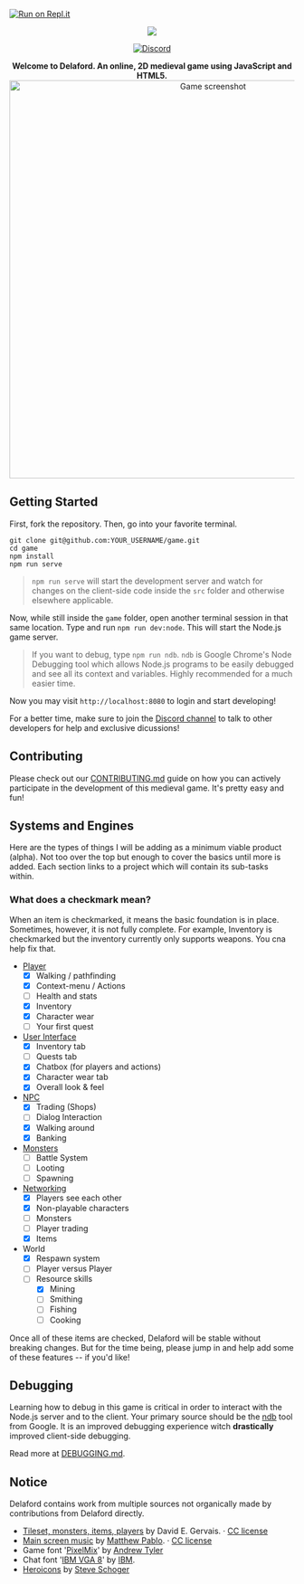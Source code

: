 [![Run on Repl.it](https://repl.it/badge/github/Team-Eelz/game)](https://repl.it/github/Team-Eelz/game)

<p align="center">
  <img src="https://github.com/Delaford/game/raw/master/src/assets/github/logo.png"/>
</p>

<div align="center">
<a href="https://discord.gg/nkZnHvD"><img src="https://camo.githubusercontent.com/b12a95e20b7ca35f918c0ab5103fe56b6f44c067/68747470733a2f2f696d672e736869656c64732e696f2f62616467652f636861742d6f6e253230646973636f72642d3732383964612e737667" alt="Discord" /></a>
</div>

<p align="center">
  <strong>Welcome to Delaford. An online, 2D medieval game using JavaScript and HTML5.</strong>

  <img width="704" alt="Game screenshot" src="https://github.com/delaford/game/blob/master/src/assets/github/readme_hero.png">
</p>

## Getting Started

First, fork the repository. Then, go into your favorite terminal.

    git clone git@github.com:YOUR_USERNAME/game.git
    cd game
    npm install
    npm run serve

> `npm run serve` will start the development server and watch for changes on the client-side code inside the `src` folder and otherwise elsewhere applicable.

Now, while still inside the `game` folder, open another terminal session in that same location. Type and run `npm run dev:node`. This will start the Node.js game server.

> If you want to debug, type `npm run ndb`. `ndb` is Google Chrome's Node Debugging tool which allows Node.js programs to be easily debugged and see all its context and variables. Highly recommended for a much easier time.

Now you may visit `http://localhost:8080` to login and start developing!

For a better time, make sure to join the [Discord channel](https://discord.gg/nkZnHvD) to talk to other developers for help and exclusive dicussions!

## Contributing

Please check out our [CONTRIBUTING.md](https://github.com/Delaford/game/blob/master/.github/CONTRIBUTING.md) guide on how you can actively participate in the development of this medieval game. It's pretty easy and fun!

## Systems and Engines

Here are the types of things I will be adding as a minimum viable product (alpha). Not too over the top but enough to cover the basics until more is added. Each section links to a project which will contain its sub-tasks within.

### What does a checkmark mean?

When an item is checkmarked, it means the basic foundation is in place. Sometimes, however, it is not fully complete. For example, Inventory is checkmarked but the inventory currently only supports weapons. You cna help fix that.

- [Player](https://github.com/Delaford/game/projects/1)
  - [x] Walking / pathfinding
  - [X] Context-menu / Actions
  - [ ] Health and stats
  - [X] Inventory
  - [X] Character wear
  - [ ] Your first quest
- [User Interface](https://github.com/Delaford/game/projects/2)
  - [x] Inventory tab
  - [ ] Quests tab
  - [x] Chatbox (for players and actions)
  - [x] Character wear tab
  - [x] Overall look &amp; feel
- [NPC](https://github.com/Delaford/game/projects/3)
  - [X] Trading (Shops)
  - [ ] Dialog Interaction
  - [x] Walking around
  - [X] Banking
- [Monsters](https://github.com/Delaford/game/projects/3)
  - [ ] Battle System
  - [ ] Looting
  - [ ] Spawning
- [Networking](https://github.com/Delaford/game/projects/5)
  - [X] Players see each other
  - [X] Non-playable characters
  - [ ] Monsters
  - [ ] Player trading
  - [X] Items
- World
  - [X] Respawn system
  - [ ] Player versus Player
  - [ ] Resource skills
    - [X] Mining
    - [ ] Smithing
    - [ ] Fishing
    - [ ] Cooking

Once all of these items are checked, Delaford will be stable without breaking changes. But for the time being, please jump in and help add some of these features -- if you'd like!

## Debugging

Learning how to debug in this game is critical in order to interact with the Node.js server and to the client. Your primary source should be the [ndb](https://github.com/GoogleChromeLabs/ndb) tool from Google. It is an improved debugging experience witch __drastically__ improved client-side debugging.

Read more at [DEBUGGING.md](debugging.md).

## Notice

Delaford contains work from multiple sources not organically made by contributions from Delaford directly.

- [Tileset, monsters, items, players](http://pousse.rapiere.free.fr/tome/tome-tiles.htm) by David E. Gervais. &middot; [CC license](https://creativecommons.org/licenses/by/3.0/)
- [Main screen music](https://opengameart.org/content/enchanted-festival) by [Matthew Pablo](http://www.matthewpablo.com). &middot; [CC license](https://creativecommons.org/licenses/by/3.0/)
- Game font '[PixelMix](https://www.dafont.com/pixelmix.font)' by [Andrew Tyler](http://andrewtyler.net/fonts/)
- Chat font '[IBM VGA 8](https://int10h.org/oldschool-pc-fonts/fontlist/)' by [IBM](https://www.ibm.com).
- [Heroicons](https://github.com/sschoger/heroicons-ui) by [Steve Schoger](http://www.steveschoger.com/)
